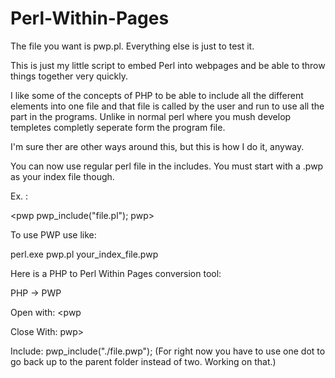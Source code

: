 # Perl-Within-Pages

The file you want is pwp.pl. Everything else is just to test it.

This is just my little script to embed Perl into webpages and be able to throw things together very quickly.

I like some of the concepts of PHP to be able to include all the different elements into one file and that
file is called by the user and run to use all the part in the programs. Unlike in normal perl where you mush
develop templetes completly seperate form the program file.

I'm sure ther are other ways around this, but this is how I do it, anyway.

You can now use regular perl file in the includes. You must start with a .pwp as your index file though.

Ex. :

<pwp pwp_include("file.pl"); pwp>

To use PWP use like:

perl.exe pwp.pl your_index_file.pwp

Here is a PHP to Perl Within Pages conversion tool:

PHP -> PWP

Open with: <pwp

Close With: pwp>

Include: pwp_include("./file.pwp");
(For right now you have to use one dot to go back up to the parent folder instead of two. Working on that.)